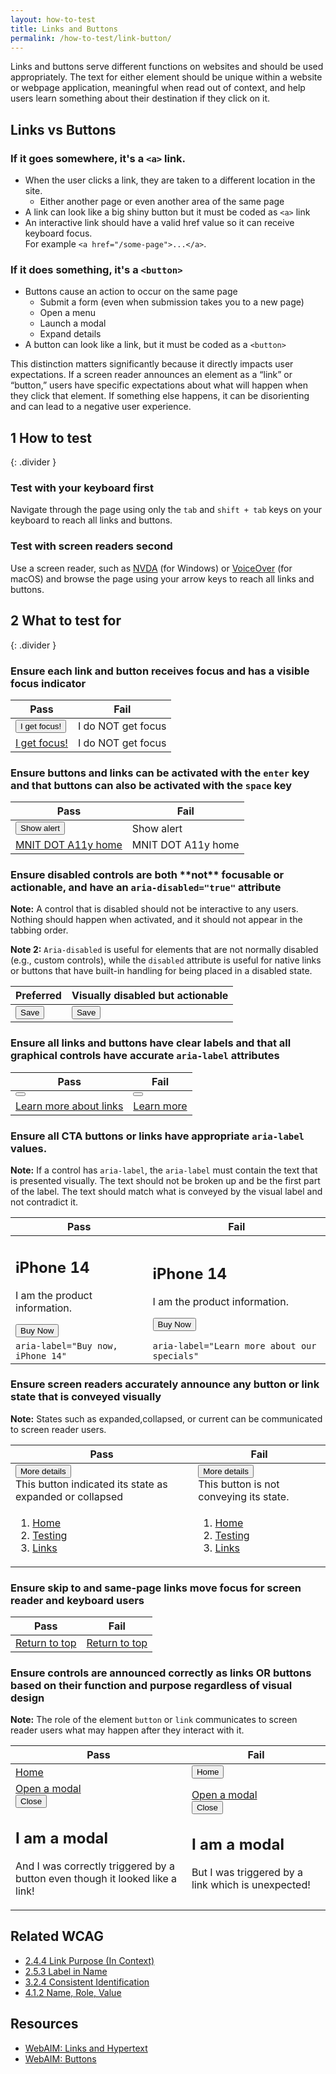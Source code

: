 ```yaml
---
layout: how-to-test
title: Links and Buttons
permalink: /how-to-test/link-button/
---
```


Links and buttons serve different functions on websites and should be used appropriately. The text for either element should be unique within a website or webpage application, meaningful when read out of context, and help users learn something about their destination if they click on it.

## Links vs Buttons

### If it goes somewhere, it's a `<a>` link.

- When the user clicks a link, they are taken to a different location in the site.
  - Either another page or even another area of the same page
- A link can look like a big shiny button but it must be coded as `<a>` link
- An interactive link should have a valid href value so it can receive keyboard focus.<br>For example `<a href="/some-page">...</a>`.

### If it does something, it's a `<button>`

- Buttons cause an action to occur on the same page
  - Submit a form (even when submission takes you to a new page)
  - Open a menu
  - Launch a modal
  - Expand details
- A button can look like a link, but it must be coded as a `<button>`

This distinction matters significantly because it directly impacts user expectations. If a screen reader announces an element as a “link” or “button,” users have specific expectations about what will happen when they click that element.  If something else happens, it can be disorienting and can lead to a negative user experience.

## <step-number>1</step-number> How to test
{: .divider }
### Test with your keyboard first
Navigate through the page using only the `tab` and `shift + tab` keys on your keyboard to reach all links and buttons.

### Test with screen readers second
Use a screen reader, such as [NVDA](https://www.nvaccess.org/) (for Windows) or [VoiceOver](https://www.apple.com/accessibility/mac/vision/) (for macOS) and browse the page using your arrow keys to reach all links and buttons.

## <step-number>2</step-number> What to test for
{: .divider }

<div class="how-to-test-checklist-item">
  <h3>Ensure each link and button receives focus and has a visible focus indicator</h3>
  <table class="column-2">
    <thead>
      <th scope="col">
        Pass
      </th>
      <th scope="col">
        Fail
      </th>
    </thead>
    <tbody>
    <tr>
      <td>
        <button>I get focus!</button>
      </td>
      <td>
        <div class="button">I do NOT get focus</div>
      </td>
    </tr>  
      <tr>
      <td>
        <a href="#">I get focus!</a>
      </td>
      <td>
        <a>I do NOT get focus</a>
      </td>
    </tr> 
    </tbody>
  </table>
</div>

<div class="how-to-test-checklist-item">
  <h3>Ensure buttons and links can be activated with the <code>enter</code> key and that buttons can also be activated with the <code>space</code> key</h3>
  <table class="column-2">
    <thead>
      <th scope="col">
        Pass
      </th>
      <th scope="col">
        Fail
      </th>
    </thead>
    <tbody>
    <tr>
      <td>
        <button onclick="alert('This works with a keyboard and a mouse')">
          Show alert
        </button>
      </td>
      <td>
        <div class="button" type="button" tabindex="0" onmouseup="alert('This only works with a mouse')">
          Show alert
        </div>
      </td>
    </tr>  
        <tr>
      <td>
        <a href="https://mnit-dot-a11y.github.io/">MNIT DOT A11y home</a>
      </td>
      <td>
        <a tabindex="0" onmouseup = "location.href="https://mnit-dot-a11y.github.io/'">MNIT DOT A11y home</a>
      </td>
    </tr> 
    </tbody>
  </table>
</div>

<div class="how-to-test-checklist-item">
  <h3>Ensure disabled controls are both **not** focusable or actionable, and have an <code>aria-disabled="true"</code> attribute</h3>
  <p><strong>Note:</strong> A control that is disabled should not be interactive to any users. Nothing should happen when activated, and it should not appear in the tabbing order.</p>
  <p><strong>Note 2:</strong> <code>Aria-disabled</code> is useful for elements that are not normally disabled (e.g., custom controls), while the <code>disabled</code> attribute is useful for native links or buttons that have built-in handling for being placed in a disabled state.</p>
  <table class="column-2">
    <thead>
      <th scope="col">
        Preferred
      </th>
      <th scope="col">
        Visually disabled but actionable
      </th>
    </thead>
    <tbody>
    <tr>
      <td>
        <button aria-disabled="true">Save</button>
      </td>
      <td>
        <button class="visually-disabled" tabindex="-1" onmouseup="alert('This disabled button is still actionable for mouse and screen readers users!')">Save</button>
      </td>
    </tr>  
    </tbody>
  </table>
</div>

<div class="how-to-test-checklist-item">
  <h3>Ensure all links and buttons have clear labels and that all graphical controls have accurate <code>aria-label</code> attributes</h3>
  <table class="column-2">
    <thead>
      <th scope="col">
        Pass
      </th>
      <th scope="col">
        Fail
      </th>
    </thead>
    <tbody>
        <tr>
      <td>
        <button class="icon-button play" aria-label="play">
        </button>
      </td>
      <td>
        <button class="icon-button play">
        </button>
      </td>
    </tr> 
    <tr>
      <td>
        <a href="https://www.magentaa11y.com/checklist-web/link/">
    Learn more about links
  </a>
      </td>
      <td>
        <a href="https://www.magentaa11y.com/checklist-web/link/">
    Learn more
  </a>
      </td>
    </tr>  
    </tbody>
  </table>
</div>

<div class="how-to-test-checklist-item">
  <h3>Ensure all CTA buttons or links have appropriate <code>aria-label</code> values.</h3>
    <p><strong>Note:</strong> If a control has <code>aria-label</code>, the <code>aria-label</code> must contain the text that is presented visually. The text should not be broken up and be the first part of the label. The text should match what is conveyed by the visual label and not contradict it.</p>
  <table class="column-2">
    <thead>
      <th scope="col">
        Pass
      </th>
      <th scope="col">
        Fail
      </th>
    </thead>
    <tbody>
        <tr>
      <td>
        <h2>iPhone 14</h2>
        <p>I am the product information.</p>
        <button class="button" aria-label="Buy now, iPhone 14">Buy Now</button>
      </td>
     <td>
        <h2>iPhone 14</h2>
        <p>I am the product information.</p>
        <button class="button" aria-label="Learn more about our specials">Buy Now</button>
      </td>
    </tr> 
    <tr>
      <td>
        <code>aria-label="Buy now, iPhone 14"</code>
      </td>
      <td>
        <code>aria-label="Learn more about our specials"</code>
      </td>
    </tr>  
    </tbody>
  </table>
</div>

<div class="how-to-test-checklist-item">
  <h3>Ensure screen readers accurately announce any button or link state that is conveyed visually</h3>
   <p><strong>Note:</strong> States such as expanded,collapsed, or current can be communicated to screen reader users.</p>
  <table class="column-2">
    <thead>
      <th scope="col">
        Pass
      </th>
      <th scope="col">
        Fail
      </th>
    </thead>
    <tbody>
    <tr>
      <td>
  <div class="expander-group">
    <button class="expander-toggle" aria-expanded="false">
      More details
    </button>
    <div class="expander-content">
      This button indicated its state as expanded or collapsed
    </div>
  </div>
      </td>
      <td>
  <div class="expander-group">
    <button class="expander-toggle-fail">
      More details
    </button>
    <div class="expander-content">
      This button is not conveying its state.
    </div>
  </div>
      </td>
    </tr> 
      <tr>
      <td>
  <nav class="breadcrumbs" aria-label="Breadcrumb pass example">
    <ol>
      <li>
        <a href="/">
          Home
        </a>
      </li>
      <li>
        <a href="/how-to-test/">
          Testing
        </a>
      </li>
      <li>
        <a href="/how-to-test/link-button/" 
          aria-current="page">
          Links
        </a>
      </li>
    </ol>
  </nav>
      </td>
      <td>
  <nav class="breadcrumbs" aria-label="Breadcrumb fail example">
    <ol>
      <li>
        <a href="/">
          Home
        </a>
      </li>
      <li>
        <a href="/how-to-test/">
          Testing
        </a>
      </li>
      <li>
        <a href="/how-to-test/link-button/">
          Links
        </a>
      </li>
    </ol>
  </nav>
      </td>
    </tr> 
    </tbody>
  </table>
</div>

<div class="how-to-test-checklist-item">
  <h3>Ensure skip to and same-page links move focus for screen reader and keyboard users</h3>
  <table class="column-2">
    <thead>
      <th scope="col">
        Pass
      </th>
      <th scope="col">
        Fail
      </th>
    </thead>
    <tbody>
    <tr>
      <td>
      <a id="return-to-top-link" href="#content">Return to top</a>
      </td>
      <td>
      <a href="#" onclick="window.scrollTo({ top: 0, behavior: 'smooth' }); return false;">Return to top</a>
      </td>
    </tr> 
    </tbody>
  </table>
</div>

<div class="how-to-test-checklist-item">
  <h3>Ensure controls are announced correctly as links OR buttons based on their function and purpose regardless of visual design</h3>
  <p><strong>Note:</strong> The role of the element <code>button</code> or <code>link</code> communicates to screen reader users what may happen after they interact with it.</p>
  <table class="column-2">
    <thead>
      <th scope="col">
        Pass
      </th>
      <th scope="col">
        Fail
      </th>
    </thead>
    <tbody>
    <tr>
      <td>
        <a href="https://mnit-dot-a11y.github.io/" class="button">Home</a>
      </td>
      <td>
        <button onclick = "location.href='https://mnit-dot-a11y.github.io/'">Home</button>
      </td>
    </tr> 
    <tr>
      <td>
      <a href="#" role="button" id="modalFromLinkPass">Open a modal</a>
    <div class="modal" id="passModal" role="dialog" aria-modal="true" aria-labelledby="passModalTitle" tabindex="-1">
      <div class="modal-content">
        <button class="close-modal" id="closePassModal">Close</button>
        <h2 id="passModalTitle">I am a modal</h2>
        <p id="passModalDescription">And I was correctly triggered by a button even though it looked like a link!</p>
      </div>
    </div>
      </td>
      <td>
      <a href="#" id="modalFromLinkFail">Open a modal</a>
        <div class="modal" id="failModal" role="dialog" aria-modal="true" aria-labelledby="failModalTitle" tabindex="-1">
      <div class="modal-content">
        <button class="close-modal" id="closeFailModal">Close</button>
        <h2 id="failModalTitle">I am a modal</h2>
        <p id="failModalDescription">But I was triggered by a link which is unexpected!</p>
      </div>
    </div>
      </td>
    </tr> 
    </tbody>
  </table>
</div>

## Related WCAG
- [2.4.4 Link Purpose (In Context)](https://www.w3.org/WAI/WCAG22/Understanding/link-purpose-in-context.html)
- [2.5.3 Label in Name](https://www.w3.org/WAI/WCAG22/Understanding/label-in-name.html)
- [3.2.4 Consistent Identification](https://www.w3.org/WAI/WCAG22/Understanding/consistent-identification.html)
- [4.1.2 Name, Role, Value](https://www.w3.org/WAI/WCAG22/Understanding/name-role-value.html)

## Resources
- [WebAIM: Links and Hypertext](https://webaim.org/techniques/hypertext/)
- [WebAIM: Buttons](https://webaim.org/techniques/forms/controls#button)

